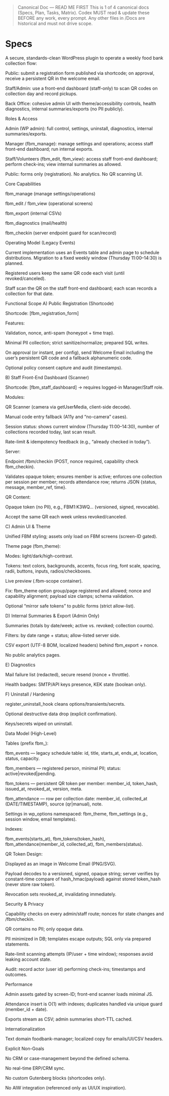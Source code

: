 > Canonical Doc — READ ME FIRST
> This is 1 of 4 canonical docs (Specs, Plan, Tasks, Matrix).
> Codex MUST read & update these BEFORE any work, every prompt.
> Any other files in /Docs are historical and must not drive scope.

# Specs

A secure, standards-clean WordPress plugin to operate a weekly food bank collection flow:

Public: submit a registration form published via shortcode; on approval, receive a persistent QR in the welcome email.

Staff/Admin: use a front-end dashboard (staff-only) to scan QR codes on collection day and record pickups.

Back Office: cohesive admin UI with theme/accessibility controls, health diagnostics, internal summaries/exports (no PII publicly).

Roles & Access

Admin (WP admin): full control, settings, uninstall, diagnostics, internal summaries/exports.

Manager (fbm_manage): manage settings and operations; access staff front-end dashboard; run internal exports.

Staff/Volunteers (fbm_edit, fbm_view): access staff front-end dashboard; perform check-ins; view internal summaries as allowed.

Public: forms only (registration). No analytics. No QR scanning UI.

Core Capabilities

fbm_manage (manage settings/operations)

fbm_edit / fbm_view (operational screens)

fbm_export (internal CSVs)

fbm_diagnostics (mail/health)

fbm_checkin (server endpoint guard for scan/record)

Operating Model (Legacy Events)

Current implementation uses an Events table and admin page to schedule distributions. Migration to a fixed weekly window (Thursday 11:00–14:30) is planned.

Registered users keep the same QR code each visit (until revoked/canceled).

Staff scan the QR on the staff front-end dashboard; each scan records a collection for that date.

Functional Scope
A) Public Registration (Shortcode)

Shortcode: [fbm_registration_form]

Features:

Validation, nonce, anti-spam (honeypot + time trap).

Minimal PII collection; strict sanitize/normalize; prepared SQL writes.

On approval (or instant, per config), send Welcome Email including the user’s persistent QR code and a fallback alphanumeric code.

Optional policy consent capture and audit (timestamps).

B) Staff Front-End Dashboard (Scanner)

Shortcode: [fbm_staff_dashboard] → requires logged-in Manager/Staff role.

Modules:

QR Scanner (camera via getUserMedia, client-side decode).

Manual code entry fallback (A11y and “no-camera” cases).

Session status: shows current window (Thursday 11:00–14:30), number of collections recorded today, last scan result.

Rate-limit & idempotency feedback (e.g., “already checked in today”).

Server:

Endpoint /fbm/checkin (POST, nonce required, capability check fbm_checkin).

Validates opaque token; ensures member is active; enforces one collection per session per member; records attendance row; returns JSON {status, message, member_ref, time}.

QR Content:

Opaque token (no PII), e.g., FBM1:K3WQ… (versioned, signed, revocable).

Accept the same QR each week unless revoked/canceled.

C) Admin UI & Theme

Unified FBM styling; assets only load on FBM screens (screen-ID gated).

Theme page (fbm_theme):

Modes: light/dark/high-contrast.

Tokens: text colors, backgrounds, accents, focus ring, font scale, spacing, radii, buttons, inputs, radios/checkboxes.

Live preview (.fbm-scope container).

Fix: fbm_theme option group/page registered and allowed; nonce and capability alignment; payload size clamps; schema validation.

Optional “mirror safe tokens” to public forms (strict allow-list).

D) Internal Summaries & Export (Admin Only)

Summaries (totals by date/week; active vs. revoked; collection counts).

Filters: by date range + status; allow-listed server side.

CSV export (UTF-8 BOM, localized headers) behind fbm_export + nonce.

No public analytics pages.

E) Diagnostics

Mail failure list (redacted), secure resend (nonce + throttle).

Health badges: SMTP/API keys presence, KEK state (boolean only).

F) Uninstall / Hardening

register_uninstall_hook cleans options/transients/secrets.

Optional destructive data drop (explicit confirmation).

Keys/secrets wiped on uninstall.

Data Model (High-Level)

Tables (prefix fbm_):

fbm_events — legacy schedule table: id, title, starts_at, ends_at, location, status, capacity.

fbm_members — registered person, minimal PII; status: active|revoked|pending.

fbm_tokens — persistent QR token per member: member_id, token_hash, issued_at, revoked_at, version, meta.

fbm_attendance — row per collection date: member_id, collected_at (DATE/TIMESTAMP), source (qr|manual), note.

Settings in wp_options namespaced: fbm_theme, fbm_settings (e.g., session window, email templates).

Indexes:

fbm_events(starts_at), fbm_tokens(token_hash), fbm_attendance(member_id, collected_at), fbm_members(status).

QR Token Design:

Displayed as an image in Welcome Email (PNG/SVG).

Payload decodes to a versioned, signed, opaque string; server verifies by constant-time compare of hash_hmac(payload) against stored token_hash (never store raw token).

Revocation sets revoked_at, invalidating immediately.

Security & Privacy

Capability checks on every admin/staff route; nonces for state changes and /fbm/checkin.

QR contains no PII; only opaque data.

PII minimized in DB; templates escape outputs; SQL only via prepared statements.

Rate-limit scanning attempts (IP/user + time window); responses avoid leaking account state.

Audit: record actor (user id) performing check-ins; timestamps and outcomes.

Performance

Admin assets gated by screen-ID; front-end scanner loads minimal JS.

Attendance insert is O(1) with indexes; duplicates handled via unique guard (member_id + date).

Exports stream as CSV; admin summaries short-TTL cached.

Internationalization

Text domain foodbank-manager; localized copy for emails/UI/CSV headers.

Explicit Non-Goals

No CRM or case-management beyond the defined schema.

No real-time ERP/CRM sync.

No custom Gutenberg blocks (shortcodes only).

No AIW integration (referenced only as UI/UX inspiration).
